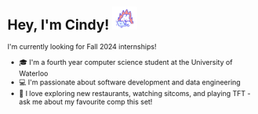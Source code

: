 # Hey, I'm Cindy! <img src="https://github.com/cin-day/cin-day/blob/main/bunny.webp" width="50"/>
I'm currently looking for Fall 2024 internships!
- 🎓 I'm a fourth year computer science student at the University of Waterloo
- 💻 I'm passionate about software development and data engineering
- 🧸 I love exploring new restaurants, watching sitcoms, and playing TFT - ask me about my favourite comp this set!
